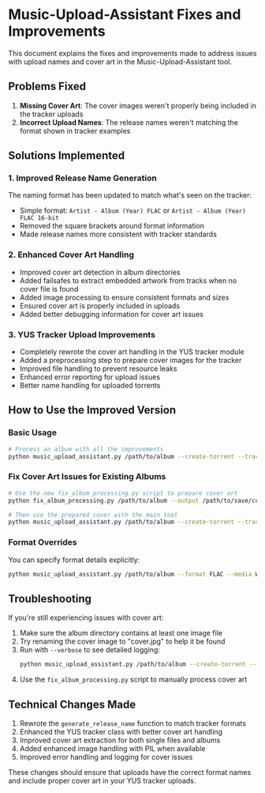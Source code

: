 # Music-Upload-Assistant Fixes and Improvements

This document explains the fixes and improvements made to address issues with upload names and cover art in the Music-Upload-Assistant tool.

## Problems Fixed

1. **Missing Cover Art**: The cover images weren't properly being included in the tracker uploads
2. **Incorrect Upload Names**: The release names weren't matching the format shown in tracker examples

## Solutions Implemented

### 1. Improved Release Name Generation

The naming format has been updated to match what's seen on the tracker:
- Simple format: `Artist - Album (Year) FLAC` or `Artist - Album (Year) FLAC 16-bit`
- Removed the square brackets around format information
- Made release names more consistent with tracker standards

### 2. Enhanced Cover Art Handling

- Improved cover art detection in album directories
- Added failsafes to extract embedded artwork from tracks when no cover file is found
- Added image processing to ensure consistent formats and sizes
- Ensured cover art is properly included in uploads
- Added better debugging information for cover art issues

### 3. YUS Tracker Upload Improvements

- Completely rewrote the cover art handling in the YUS tracker module
- Added a preprocessing step to prepare cover images for the tracker
- Improved file handling to prevent resource leaks
- Enhanced error reporting for upload issues
- Better name handling for uploaded torrents

## How to Use the Improved Version

### Basic Usage

```bash
# Process an album with all the improvements
python music_upload_assistant.py /path/to/album --create-torrent --tracker YUS
```

### Fix Cover Art Issues for Existing Albums

```bash
# Use the new fix_album_processing.py script to prepare cover art
python fix_album_processing.py /path/to/album --output /path/to/save/cover.jpg

# Then use the prepared cover with the main tool
python music_upload_assistant.py /path/to/album --create-torrent --tracker YUS
```

### Format Overrides

You can specify format details explicitly:

```bash
python music_upload_assistant.py /path/to/album --format FLAC --media WEB --bitdepth 24 --create-torrent --tracker YUS
```

## Troubleshooting

If you're still experiencing issues with cover art:

1. Make sure the album directory contains at least one image file
2. Try renaming the cover image to "cover.jpg" to help it be found
3. Run with `--verbose` to see detailed logging:
   ```bash
   python music_upload_assistant.py /path/to/album --create-torrent --tracker YUS --verbose
   ```
4. Use the `fix_album_processing.py` script to manually process cover art

## Technical Changes Made

1. Rewrote the `generate_release_name` function to match tracker formats
2. Enhanced the YUS tracker class with better cover art handling
3. Improved cover art extraction for both single files and albums
4. Added enhanced image handling with PIL when available
5. Improved error handling and logging for cover issues

These changes should ensure that uploads have the correct format names and include proper cover art in your YUS tracker uploads.
